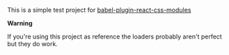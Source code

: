 This is a simple test project for
[babel-plugin-react-css-modules](https://github.com/gajus/babel-plugin-react-css-modules)

**Warning**

If you're using this project as reference the loaders probably aren't perfect
but they do work.
